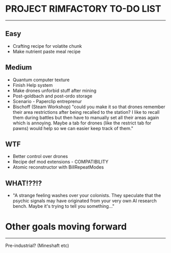 # PROJECT RIMFACTORY TO-DO LIST
---

## Easy
- Crafting recipe for volatite chunk
- Make nutrient paste meal recipe

## Medium
- Quantum computer texture
- Finish Help system
- Make drones unforbid stuff after mining
- Post-goldbach and post-ordo storage
- Scenario - Paperclip entreprenur
- Bischoff (Steam Workshop) "could you make it so that drones remember their area restrictions after being recalled to the station? I like to recall them during battles but then have to manually set all their areas again which is annoying. Maybe a tab for drones (like the restrict tab for pawns) would help so we can easier keep track of them."

## WTF
- Better control over drones
- Recipe def mod extensions - COMPATIBILITY
- Atomic reconstructor with BillRepeatModes

## WHAT!??!?
- "A strange feeling washes over your colonists. They speculate that the psychic signals may have originated from your very own AI research bench. Maybe it's trying to tell you something..."


# Other goals moving forward
---
Pre-industrial? (Mineshaft etc)